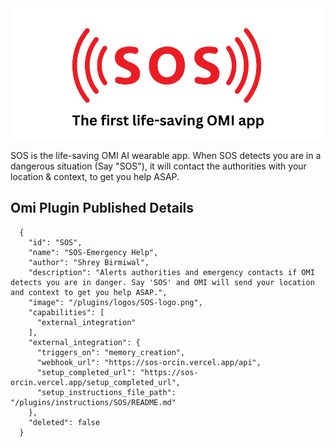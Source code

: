 <img src='assets/Safe time lock-banner.png'>

SOS is the life-saving OMI AI wearable app. When SOS detects you are in a dangerous situation (Say "SOS"), it will contact the authorities with your location & context, to get you help ASAP.

## Omi Plugin Published Details
```
  {
    "id": "SOS",
    "name": "SOS-Emergency Help",
    "author": "Shrey Birmiwal",
    "description": "Alerts authorities and emergency contacts if OMI detects you are in danger. Say 'SOS' and OMI will send your location and context to get you help ASAP.",
    "image": "/plugins/logos/SOS-logo.png",
    "capabilities": [
      "external_integration"
    ],
    "external_integration": {
      "triggers_on": "memory_creation",
      "webhook_url": "https://sos-orcin.vercel.app/api",
      "setup_completed_url": "https://sos-orcin.vercel.app/setup_completed_url",
      "setup_instructions_file_path": "/plugins/instructions/SOS/README.md"
    },
    "deleted": false
  }
```